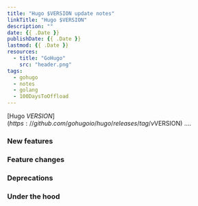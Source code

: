 ```yaml
---
title: "Hugo $VERSION update notes"
linkTitle: "Hugo $VERSION"
description: ""
date: {{ .Date }}
publishDate: {{ .Date }}
lastmod: {{ .Date }}
resources:
  - title: "GoHugo"
    src: "header.png"
tags:
  - gohugo
  - notes
  - golang
  - 100DaysToOffload
---
```


[Hugo $VERSION](https://github.com/gohugoio/hugo/releases/tag/v$VERSION) ....

### New features

### Feature changes

### Deprecations

### Under the hood
